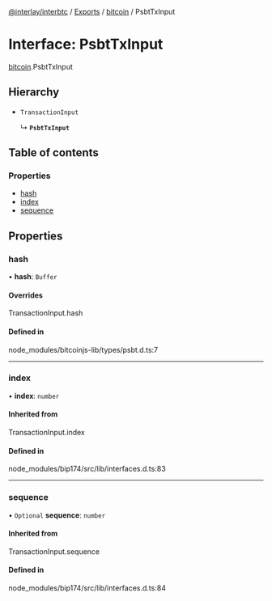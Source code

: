 [@interlay/interbtc](/README.md) / [Exports](/modules.md) / [bitcoin](/modules/bitcoin.md) / PsbtTxInput

# Interface: PsbtTxInput

[bitcoin](/modules/bitcoin.md).PsbtTxInput

## Hierarchy

- `TransactionInput`

  ↳ **`PsbtTxInput`**

## Table of contents

### Properties

- [hash](/interfaces/bitcoin.psbttxinput.md#hash)
- [index](/interfaces/bitcoin.psbttxinput.md#index)
- [sequence](/interfaces/bitcoin.psbttxinput.md#sequence)

## Properties

### hash

• **hash**: `Buffer`

#### Overrides

TransactionInput.hash

#### Defined in

node_modules/bitcoinjs-lib/types/psbt.d.ts:7

___

### index

• **index**: `number`

#### Inherited from

TransactionInput.index

#### Defined in

node_modules/bip174/src/lib/interfaces.d.ts:83

___

### sequence

• `Optional` **sequence**: `number`

#### Inherited from

TransactionInput.sequence

#### Defined in

node_modules/bip174/src/lib/interfaces.d.ts:84
